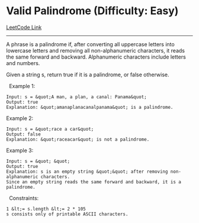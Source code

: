 # Valid Palindrome (Difficulty: Easy)

[LeetCode Link](https://leetcode.com/problems/valid-palindrome/)

---

A phrase is a palindrome if, after converting all uppercase letters into lowercase letters and removing all non-alphanumeric characters, it reads the same forward and backward. Alphanumeric characters include letters and numbers.

Given a string s, return true if it is a palindrome, or false otherwise.

&nbsp;
Example 1:

```
Input: s = &quot;A man, a plan, a canal: Panama&quot;
Output: true
Explanation: &quot;amanaplanacanalpanama&quot; is a palindrome.
```

Example 2:

```
Input: s = &quot;race a car&quot;
Output: false
Explanation: &quot;raceacar&quot; is not a palindrome.
```

Example 3:

```
Input: s = &quot; &quot;
Output: true
Explanation: s is an empty string &quot;&quot; after removing non-alphanumeric characters.
Since an empty string reads the same forward and backward, it is a palindrome.
```

&nbsp;
Constraints:


	1 &lt;= s.length &lt;= 2 * 105
	s consists only of printable ASCII characters.


